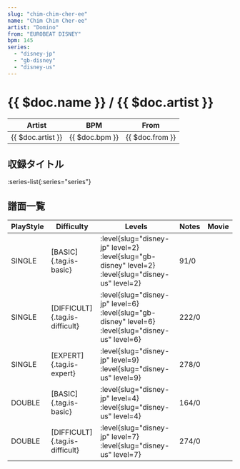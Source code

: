 ```yaml
---
slug: "chim-chim-cher-ee"
name: "Chim Chim Cher-ee"
artist: "Domino"
from: "EUROBEAT DISNEY"
bpm: 145
series:
  - "disney-jp"
  - "gb-disney"
  - "disney-us"
---
```


# {{ $doc.name }} / {{ $doc.artist }}

|Artist|BPM|From|
|------|---|----|
|{{ $doc.artist }}|{{ $doc.bpm }}|{{ $doc.from }}|

## 収録タイトル

:series-list{:series="series"}

## 譜面一覧

|PlayStyle|Difficulty|Levels|Notes|Movie|
|---------|----------|------|-----|-----|
|SINGLE|[BASIC]{.tag.is-basic}|:level{slug="disney-jp" level=2} :level{slug="gb-disney" level=2} :level{slug="disney-us" level=2}|91/0||
|SINGLE|[DIFFICULT]{.tag.is-difficult}|:level{slug="disney-jp" level=6} :level{slug="gb-disney" level=6} :level{slug="disney-us" level=6}|222/0||
|SINGLE|[EXPERT]{.tag.is-expert}|:level{slug="disney-jp" level=9} :level{slug="disney-us" level=9}|278/0||
|DOUBLE|[BASIC]{.tag.is-basic}|:level{slug="disney-jp" level=4} :level{slug="disney-us" level=4}|164/0||
|DOUBLE|[DIFFICULT]{.tag.is-difficult}|:level{slug="disney-jp" level=7} :level{slug="disney-us" level=7}|274/0||
